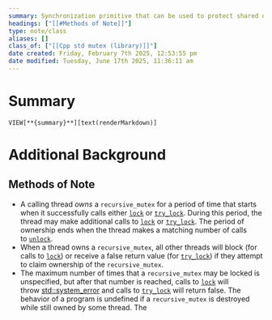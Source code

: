 ```yaml
---
summary: Synchronization primitive that can be used to protect shared data from being simultaneously accessed by multiple threads. More information on website
headings: ["[[#Methods of Note]]"]
type: note/class
aliases: []
class_of: ["[[Cpp std mutex (library)]]"]
date created: Friday, February 7th 2025, 12:53:55 pm
date modified: Tuesday, June 17th 2025, 11:36:11 am
---
```


# Summary
`VIEW[**{summary}**][text(renderMarkdown)]`

# Additional Background
##  Methods of Note
- A calling thread _owns_ a `recursive_mutex` for a period of time that starts when it successfully calls either [`lock`](https://en.cppreference.com/w/cpp/thread/recursive_mutex/lock "cpp/thread/recursive mutex/lock") or [`try_lock`](https://en.cppreference.com/w/cpp/thread/mutex/try_lock "cpp/thread/mutex/try lock"). During this period, the thread may make additional calls to [`lock`](https://en.cppreference.com/w/cpp/thread/recursive_mutex/lock "cpp/thread/recursive mutex/lock") or [`try_lock`](https://en.cppreference.com/w/cpp/thread/recursive_mutex/try_lock "cpp/thread/recursive mutex/try lock"). The period of ownership ends when the thread makes a matching number of calls to [`unlock`](https://en.cppreference.com/w/cpp/thread/recursive_mutex/unlock "cpp/thread/recursive mutex/unlock").
- When a thread owns a `recursive_mutex`, all other threads will block (for calls to [`lock`](https://en.cppreference.com/w/cpp/thread/recursive_mutex/lock "cpp/thread/recursive mutex/lock")) or receive a false return value (for [`try_lock`](https://en.cppreference.com/w/cpp/thread/recursive_mutex/try_lock "cpp/thread/recursive mutex/try lock")) if they attempt to claim ownership of the `recursive_mutex`.
- The maximum number of times that a `recursive_mutex` may be locked is unspecified, but after that number is reached, calls to [`lock`](https://en.cppreference.com/w/cpp/thread/recursive_mutex/lock "cpp/thread/recursive mutex/lock") will throw [std::system_error](https://en.cppreference.com/w/cpp/error/system_error "cpp/error/system error") and calls to [`try_lock`](https://en.cppreference.com/w/cpp/thread/mutex/try_lock "cpp/thread/mutex/try lock") will return false.
The behavior of a program is undefined if a `recursive_mutex` is destroyed while still owned by some thread. The